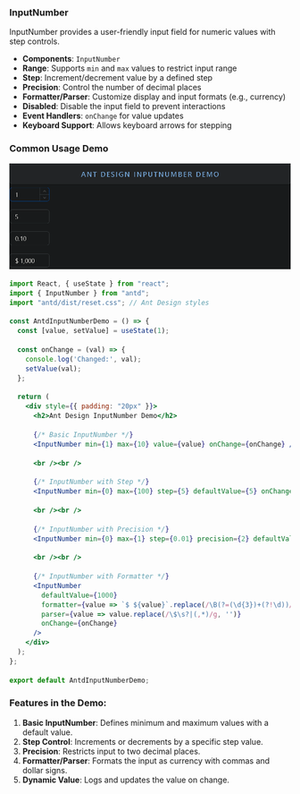 ### InputNumber

InputNumber provides a user-friendly input field for numeric values with step controls.

- **Components**: `InputNumber`
- **Range**: Supports `min` and `max` values to restrict input range
- **Step**: Increment/decrement value by a defined step
- **Precision**: Control the number of decimal places
- **Formatter/Parser**: Customize display and input formats (e.g., currency)
- **Disabled**: Disable the input field to prevent interactions
- **Event Handlers**: `onChange` for value updates
- **Keyboard Support**: Allows keyboard arrows for stepping

### Common Usage Demo

![image-20241120151127017](assets\image-20241120151127017.png)

```jsx
import React, { useState } from "react";
import { InputNumber } from "antd";
import "antd/dist/reset.css"; // Ant Design styles

const AntdInputNumberDemo = () => {
  const [value, setValue] = useState(1);

  const onChange = (val) => {
    console.log('Changed:', val);
    setValue(val);
  };

  return (
    <div style={{ padding: "20px" }}>
      <h2>Ant Design InputNumber Demo</h2>

      {/* Basic InputNumber */}
      <InputNumber min={1} max={10} value={value} onChange={onChange} />

      <br /><br />

      {/* InputNumber with Step */}
      <InputNumber min={0} max={100} step={5} defaultValue={5} onChange={onChange} />

      <br /><br />

      {/* InputNumber with Precision */}
      <InputNumber min={0} max={1} step={0.01} precision={2} defaultValue={0.1} onChange={onChange} />

      <br /><br />

      {/* InputNumber with Formatter */}
      <InputNumber
        defaultValue={1000}
        formatter={value => `$ ${value}`.replace(/\B(?=(\d{3})+(?!\d))/g, ',')}
        parser={value => value.replace(/\$\s?|(,*)/g, '')}
        onChange={onChange}
      />
    </div>
  );
};

export default AntdInputNumberDemo;
```

### Features in the Demo:
1. **Basic InputNumber**: Defines minimum and maximum values with a default value.
2. **Step Control**: Increments or decrements by a specific step value.
3. **Precision**: Restricts input to two decimal places.
4. **Formatter/Parser**: Formats the input as currency with commas and dollar signs.
5. **Dynamic Value**: Logs and updates the value on change.